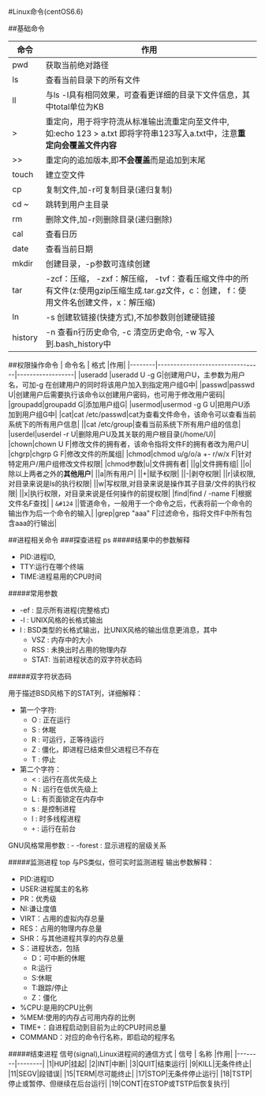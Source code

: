 #Linux命令(centOS6.6)

##基础命令

| 命令 | 作用 |
|--------|--------|
|    pwd    |    获取当前绝对路径    |
|ls|查看当前目录下的所有文件|
|ll|与ls -l具有相同效果，可查看更详细的目录下文件信息，其中total单位为KB|
|>|重定向，用于将字符流从标准输出流重定向至文件中,如:echo 123 > a.txt 即将字符串123写入a.txt中，注意**重定向会覆盖文件内容**|
|>>|重定向的追加版本,即**不会覆盖**而是追加到末尾|
|touch|建立空文件|
|cp|复制文件,加-r可复制目录(递归复制)|
|cd ~|跳转到用户主目录|
|rm|删除文件,加-r则删除目录(递归删除)|
|cal|查看日历|
|date|查看当前日期|
|mkdir|创建目录，-p参数可连续创建|
|tar| -zcf：压缩， -zxf：解压缩， -tvf：查看压缩文件中的所有文件(z:使用gzip压缩生成.tar.gz文件，c：创建， f：使用文件名创建文件，x：解压缩)|
|ln|-s 创建软链接(快捷方式),不加参数则创建硬链接|
|history|-n 查看n行历史命令, -c 清空历史命令, -w 写入到.bash_history中|

##权限操作命令
| 命令名 | 格式 |作用|
|--------|---------------------------------|------------------|
|useradd |useradd U -g G|创建用户U，主参数为用户名，可加-g 在创建用户的同时将该用户加入到指定用户组G中|
|passwd|passwd U|创建用户后需要执行该命令以创建用户密码，也可用于修改用户密码|
|groupadd|groupadd G|添加用户组G|
|usermod|usermod -g G U|把用户U添加到用户组G中|
|cat|cat /etc/passwd|cat为查看文件命令，该命令可以查看当前系统下的所有用户信息|
||cat /etc/group|查看当前系统下所有用户组的信息|
|userdel|userdel -r U|删除用户U及其关联的用户根目录(/home/U)|
|chown|chown U F|修改文件的拥有者，该命令指将文件F的拥有者改为用户U|
|chgrp|chgrp G F|修改文件的所属组|
|chmod|chmod u/g/o/a +- r/w/x F|针对特定用户/用户组修改文件权限|
|chmod参数|u|文件拥有者|
||g|文件拥有组|
||o|除以上两者之外的**其他用户**|
||a|所有用户|
||+|赋予权限|
||-|剥夺权限|
||r|读权限,对目录来说是ls的执行权限|
||w|写权限,对目录来说是操作其子目录/文件的执行权限|
||x|执行权限，对目录来说是任何操作的前提权限|
|find|find / -name F|根据文件名F查找|
| <code>&#124</code> ||管道命令，一般用于一个命令之后，代表将前一个命令的输出作为后一个命令的输入|
|grep|grep "aaa" F|过滤命令，指将文件F中所有包含aaa的行输出|

##进程相关命令
###探查进程 ps
#####结果中的参数解释
- PID:进程ID,
- TTY:运行在哪个终端
- TIME:进程易用的CPU时间

#####常用参数
- -ef : 显示所有进程(完整格式)
- -l : UNIX风格的长格式输出
- l : BSD类型的长格式输出，比UNIX风格的输出信息更消息，其中
	- VSZ : 内存中的大小
	- RSS : 未换出时占用的物理内存
	- STAT: 当前进程状态的双字符状态码

#####双字符状态码

用于描述BSD风格下的STAT列，详细解释：
- 第一个字符:
	- O : 正在运行
	- S : 休眠
	- R : 可运行，正等待运行
	- Z : 僵化，即进程已结束但父进程已不存在
	- T : 停止
- 第二个字符：
	- < : 运行在高优先级上
	- N : 运行在低优先级上
	- L : 有页面锁定在内存中
	- s : 是控制进程
	- l : 时多线程进程
	- <code>+</code> : 运行在前台

GNU风格常用参数 : - -forest : 显示进程的层级关系

#####监测进程 top
与PS类似，但可实时监测进程
输出参数解释：
- PID:进程ID
- USER:进程属主的名称
- PR：优秀级
- NI:谦让度值
- VIRT：占用的虚拟内存总量
- RES：占用的物理内存总量
- SHR：与其他进程共享的内存总量
- S：进程状态，包括
	- D：可中断的休眠
	- R:运行
	- S:休眠
	- T:跟踪/停止
	- Z：僵化
- %CPU:是用的CPU比例
- %MEM:使用的内存占可用内存的比例
- TIME+：自进程启动到目前为止的CPU时间总量
- COMMAND：对应的命令行名称，即启动的程序名

#####结束进程
	信号(signal),Linux进程间的通信方式
| 信号 | 名称 |作用|
|--------|--------|
|1|HUP|挂起|
|2|INT|中断|
|3|QUIT|结束运行|
|9|KILL|无条件终止|
|11|SEGV|段错误|
|15|TERM|尽可能终止|
|17|STOP|无条件停止运行|
|18|TSTP|停止或暂停、但继续在后台运行|
|19|CONT|在STOP或TSTP后恢复执行|
